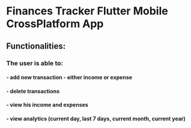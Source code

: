 # Finances Tracker Flutter Mobile CrossPlatform App

## Functionalities:

### The user is able to:
#### - add new transaction - either income or expense
#### - delete transactions
#### - view his income and expenses
#### - view analytics (current day, last 7 days, current month, current year)
